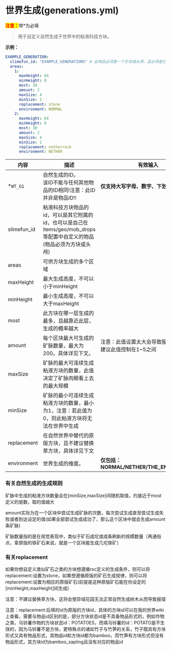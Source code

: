 # 世界生成(generations.yml)

<mark style="color:red;">**注意：**</mark>带\*为必填

> 用于自定义自然生成于世界中的粘液科技方块。

**示例：**

```yaml
EXAMPLE_GENERATION:
  slimefun_id: "EXAMPLE_GENERATIONS" # 此物品必须是一个方块或头颅，且必须是已经注册的id
  areas:
    1:
      maxHeight: 64
      minHeight: 0
      most: 30
      amount: 2
      maxSize: 4
      minSize: 1
      replacement: stone
      environment: NORMAL
    2:
      maxHeight: 64
      minHeight: 0
      most: 30
      amount: 2
      maxSize: 4
      minSize: 1
      replacement: netherrock
      environment: NETHER
```

| 内容 | 描述 | 有效输入 |
| --- | ----------- | ----------------- |
| \*`WT_G1` | 自然生成的ID。<br>该ID不能与任何其他物品的ID相同!注意：此ID并非是物品ID!! | **仅支持大写字母、数字、下划线!** |
| slimefun_id | 粘液科技方块物品的id，可以是其它附属的id，也可以是自己在items/geo/mob_drops等配置中自定义的物品(物品必须为方块或头颅) |
| areas | 可供方块生成的多个区域 |
| maxHeight | 最大生成高度，不可以小于minHeight |
| minHeight | 最小生成高度，不可以大于maxHeight |
| most | 此方块在哪一层生成的最多，且越靠近此层，生成的概率越大 |
| amount | 每个区块最大可生成的矿脉数量，最大为200。具体详见下文。| 注意：此值设置太大会导致服务器卡顿，建议此值控制在1~5之间 |
| maxSize | 矿脉的最大可连续生成粘液方块的数量，此值决定了矿脉肉眼看上去的最大规模 |
| minSize | 矿脉的最小可连续生成粘液方块的数量，最小为1，注意：若此值为0，则此粘液方块将无法在世界中生成 |
| replacement | 在自然世界中替代的原版方块，且不建议替换草方块，具体详见下文 |
| environment | 世界生成的维度。 | **仅包括：NORMAL/NETHER/THE_END/CUSTOM** |

### 有关自然生成的生成规则

矿脉中生成的粘液方块数量会在[minSize,maxSize]间随机取值，约接近于most定义的层数，取的值越大

amount实际为在一个区块中尝试生成矿脉的次数，每次尝试生成直至尝试生成失败或者到达设定的值(如果全部尝试生成成功了，那么这个区块中就会生成amount条矿脉)

矿脉数量指的是在视觉表现中，类似于矿石成坨或成条刷新的规模数量（再通俗点，拿原版的铁矿石来说，就是一个区块能生成几坨铁矿）

### 有关replacement

如果你想自定义类似矿石之类的方块想遵循rsc定义的生成条件，则可以将replacement:设置为stone，如果想遵循原版的矿石生成规律，则可以将replacement:设置为相应的原版矿石(前提是这种原版矿石能在你设定的[minHeight,maxHeight]间生成)

注意：不建议替换草方块，这将会使异域花园无法正常自然生成树木从而导致报错

注意：replacement:后填的id为原版的方块id，具体的方块id可以在我的世界wiki上查看，需要与物品id区别的是，部分方块状态id是不具备物品形式的，例如作物之类，马铃薯作物的方块状态id：POTATOES，而填马铃薯的id：POTATO是不生效的，因为马铃薯不是方块，更特殊点的诸如竹子与竹笋的关系，竹子既具有方块形式又具有物品形式，其物品id和方块id都为bamboo，而竹笋有方块形式但没有物品形式，其方块id为bamboo_sapling且没有对应的物品id
